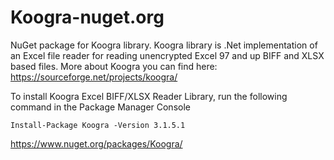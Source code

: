 # Koogra-nuget.org
NuGet package for Koogra library. Koogra library is .Net implementation of an Excel file reader for reading unencrypted Excel 97 and up BIFF and XLSX based files. More about Koogra you can find here: https://sourceforge.net/projects/koogra/

To install Koogra Excel BIFF/XLSX Reader Library, run the following command in the Package Manager Console

```Install-Package Koogra -Version 3.1.5.1```

https://www.nuget.org/packages/Koogra/
